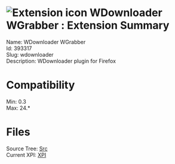 # ![Extension icon](https://addons.thunderbird.net/user-media/addon_icons/393/393317-64.png?modified=1352906424) WDownloader WGrabber : Extension Summary

Name: WDownloader WGrabber  
Id: 393317  
Slug: wdownloader  
Description: WDownloader plugin for Firefox
  

# Compatibility
Min: 0.3  
Max: 24.*  

# Files

Source Tree: [Src](C:/Dev/Thunderbird/ThunderKdB/xall/xOther/393317-wdownloader/src)  
Current XPI: [XPI](C:/Dev/Thunderbird/ThunderKdB/xall/xOther/393317-wdownloader/xpi)  



